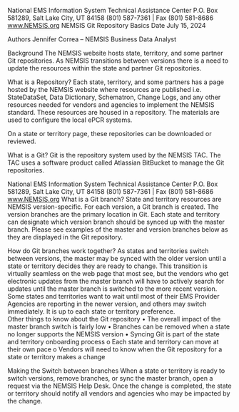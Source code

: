 

 
National EMS Information System Technical Assistance Center 
P.O. Box 581289, Salt Lake City, UT 84158 
(801) 587-7361 | Fax (801) 581-8686 
www.NEMSIS.org 
NEMSIS Git Repository Basics 
Date 
July 15, 2024 
 
Authors 
Jennifer Correa – NEMSIS Business Data Analyst 
 
Background 
The NEMSIS website hosts state, territory, and some partner Git repositories.  As NEMSIS transitions between 
versions there is a need to update the resources within the state and partner Git repositories.   
 
What is a Repository? 
Each state, territory, and some partners has a page hosted by the NEMSIS website where resources are 
published i.e. StateDataSet, Data Dictionary, Schematron, Change Logs, and any other resources needed for 
vendors and agencies to implement the NEMSIS standard.  These resources are housed in a repository.  The 
materials are used to configure the local ePCR systems. 
 
On a state or territory page, these repositories can be downloaded or reviewed.  
 
 
 
What is a Git? 
Git is the repository system used by the NEMSIS TAC.  The TAC uses a software product called Atlassian 
BitBucket to manage the Git repositories. 
 
 
 
 
 
 
 
 
 

 
National EMS Information System Technical Assistance Center 
P.O. Box 581289, Salt Lake City, UT 84158 
(801) 587-7361 | Fax (801) 581-8686 
www.NEMSIS.org 
What is a Git branch? 
State and territory resources are NEMSIS version-specific.  For each version, a Git branch is created.  The version 
branches are the primary location in Git.  Each state and territory can designate which version branch should be 
synced up with the master branch.  Please see examples of the master and version branches below as they are 
displayed in the Git repository. 
 
 
 
How do Git branches work together? 
As states and territories switch between versions, the master may be synced with the older version until a state 
or territory decides they are ready to change.  This transition is virtually seamless on the web page that most 
see, but the vendors who get electronic updates from the master branch will have to actively search for updates 
until the master branch is switched to the more recent version.  Some states and territories want to wait until 
most of their EMS Provider Agencies are reporting in the newer version, and others may switch immediately.  It 
is up to each state or territory preference.  
Other things to know about the Git repository 
• The overall impact of the master branch switch is fairly low 
• Branches can be removed when a state no longer supports the NEMSIS version 
• Syncing Git is part of the state and territory onboarding process 
o Each state and territory can move at their own pace 
o Vendors will need to know when the Git repository for a state or territory makes a change 
 
Making the Switch between branches 
When a state or territory is ready to switch versions, remove branches, or sync the master branch, open a 
request via the NEMSIS Help Desk. Once the change is completed, the state or territory should notify all vendors 
and agencies who may be impacted by the change. 
 
 
 
 